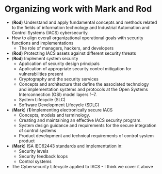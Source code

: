 # Organizing work with Mark and Rod

* (__Rod__) Understand and apply fundamental concepts and methods related to the fields of
  information technology and Industrial Automation and Control Systems (IACS) cybersecurity.
* How to align overall organizational operational goals with
  security functions and implementations
  - The role of managers, hackers, and developers
* (__Rod__) Protecting IACS assets against different security threats
* (__Rod__) Implement system security
  - Application of security design principals
  - Application of appropriate security control mitigation for vulnerabilities present
  - Cryptography and the security services
  - Concepts and architecture that define the associated technology and
    implementation systems and protocols at the Open Systems Interconnection
    (OSI) model layers 1–7.
  - System Lifecycle (SLC)
  - Software Development Lifecycle (SDLC)
* (__Mark__) (__1__)Implementing electronically secure IACS
  - Concepts, models and terminology.
  - Creating and maintaining an effective IACS security program.
  - System design guidance and requirements for the secure integration of control systems
  - Product development and technical requirements of control system product
* (__Mark__) ISA IEC62443 standards and implementation in:
  - Security levels
  - Security feedback loops
  - Control systems
* The Cybersecurity Lifecycle applied to IACS - I think we cover it above